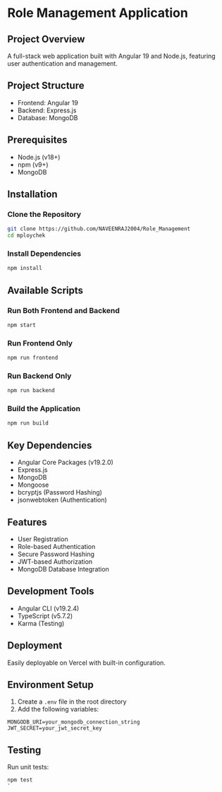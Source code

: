 # Role Management Application

## Project Overview
A full-stack web application built with Angular 19 and Node.js, featuring user authentication and management.

## Project Structure
- Frontend: Angular 19
- Backend: Express.js
- Database: MongoDB

## Prerequisites
- Node.js (v18+)
- npm (v9+)
- MongoDB

## Installation

### Clone the Repository
```bash
git clone https://github.com/NAVEENRAJ2004/Role_Management
cd mploychek
```

### Install Dependencies
```bash
npm install
```

## Available Scripts

### Run Both Frontend and Backend
```bash
npm start
```

### Run Frontend Only
```bash
npm run frontend
```

### Run Backend Only
```bash
npm run backend
```

### Build the Application
```bash
npm run build
```

## Key Dependencies
- Angular Core Packages (v19.2.0)
- Express.js
- MongoDB
- Mongoose
- bcryptjs (Password Hashing)
- jsonwebtoken (Authentication)

## Features
- User Registration
- Role-based Authentication
- Secure Password Hashing
- JWT-based Authorization
- MongoDB Database Integration

## Development Tools
- Angular CLI (v19.2.4)
- TypeScript (v5.7.2)
- Karma (Testing)

## Deployment
Easily deployable on Vercel with built-in configuration.

## Environment Setup
1. Create a `.env` file in the root directory
2. Add the following variables:
```
MONGODB_URI=your_mongodb_connection_string
JWT_SECRET=your_jwt_secret_key
```

## Testing
Run unit tests:
```bash
npm test
`
